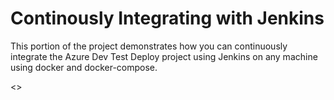 # Continously Integrating with Jenkins
This portion of the project demonstrates how you can continuously integrate the Azure Dev Test Deploy project using Jenkins on any machine using docker and docker-compose.

<<more details to come>>
